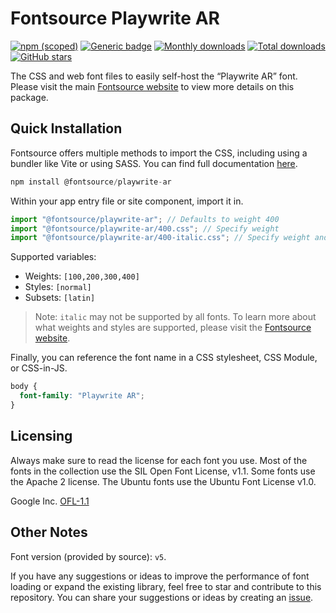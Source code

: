 # Fontsource Playwrite AR

[![npm (scoped)](https://img.shields.io/npm/v/@fontsource/playwrite-ar?color=brightgreen)](https://www.npmjs.com/package/@fontsource/playwrite-ar) [![Generic badge](https://img.shields.io/badge/fontsource-passing-brightgreen)](https://github.com/fontsource/fontsource) [![Monthly downloads](https://badgen.net/npm/dm/@fontsource/playwrite-ar)](https://github.com/fontsource/fontsource) [![Total downloads](https://badgen.net/npm/dt/@fontsource/playwrite-ar)](https://github.com/fontsource/fontsource) [![GitHub stars](https://img.shields.io/github/stars/fontsource/fontsource.svg?style=social&label=Star)](https://github.com/fontsource/fontsource/stargazers)

The CSS and web font files to easily self-host the “Playwrite AR” font. Please visit the main [Fontsource website](https://fontsource.org/fonts/playwrite-ar) to view more details on this package.

## Quick Installation

Fontsource offers multiple methods to import the CSS, including using a bundler like Vite or using SASS. You can find full documentation [here](https://fontsource.org/docs/getting-started/introduction).

```javascript
npm install @fontsource/playwrite-ar
```

Within your app entry file or site component, import it in.

```javascript
import "@fontsource/playwrite-ar"; // Defaults to weight 400
import "@fontsource/playwrite-ar/400.css"; // Specify weight
import "@fontsource/playwrite-ar/400-italic.css"; // Specify weight and style
```

Supported variables:
- Weights: `[100,200,300,400]`
- Styles: `[normal]`
- Subsets: `[latin]`

> Note: `italic` may not be supported by all fonts. To learn more about what weights and styles are supported, please visit the [Fontsource website](https://fontsource.org/fonts/playwrite-ar).

Finally, you can reference the font name in a CSS stylesheet, CSS Module, or CSS-in-JS.

```css
body {
  font-family: "Playwrite AR";
}
```

## Licensing
Always make sure to read the license for each font you use. Most of the fonts in the collection use the SIL Open Font License, v1.1. Some fonts use the Apache 2 license. The Ubuntu fonts use the Ubuntu Font License v1.0.

Google Inc.
[OFL-1.1](http://scripts.sil.org/OFL)

## Other Notes
Font version (provided by source): `v5`.

If you have any suggestions or ideas to improve the performance of font loading or expand the existing library, feel free to star and contribute to this repository. You can share your suggestions or ideas by creating an [issue](https://github.com/fontsource/fontsource/issues).
